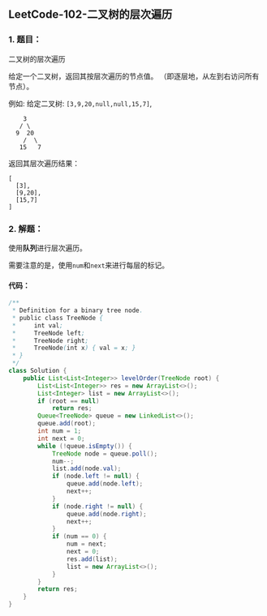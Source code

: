 ## LeetCode-102-二叉树的层次遍历

### 1. 题目：

二叉树的层次遍历

给定一个二叉树，返回其按层次遍历的节点值。 （即逐层地，从左到右访问所有节点）。

例如:
给定二叉树: `[3,9,20,null,null,15,7]`,

```
    3
   / \
  9  20
    /  \
   15   7
```

返回其层次遍历结果：

```
[
  [3],
  [9,20],
  [15,7]
]
```

### 2. 解题：

使用**队列**进行层次遍历。

需要注意的是，使用`num`和`next`来进行每层的标记。

#### 代码：

```java
/**
 * Definition for a binary tree node.
 * public class TreeNode {
 *     int val;
 *     TreeNode left;
 *     TreeNode right;
 *     TreeNode(int x) { val = x; }
 * }
 */
class Solution {
    public List<List<Integer>> levelOrder(TreeNode root) {
        List<List<Integer>> res = new ArrayList<>();
        List<Integer> list = new ArrayList<>();
        if (root == null) 
            return res;
        Queue<TreeNode> queue = new LinkedList<>();
        queue.add(root);
        int num = 1;
        int next = 0;
        while (!queue.isEmpty()) {
            TreeNode node = queue.poll();
            num--;
            list.add(node.val);
            if (node.left != null) {
                queue.add(node.left);
                next++;
            }
            if (node.right != null) {
                queue.add(node.right);
                next++;
            }
            if (num == 0) {
                num = next;
                next = 0;
                res.add(list);
                list = new ArrayList<>();
            }
        }
        return res;
    }
}
```

